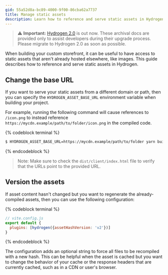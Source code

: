 ```yaml
---
gid: 55a52d8a-bc89-4000-9f00-86cba62a7737
title: Manage static assets
description: Learn how to reference and serve static assets in Hydrogen.
---
```


> ⚠️ **Important:** [Hydrogen 2.0](https://hydrogen.shopify.dev) is out now. These archival docs are provided only to assist developers during their upgrade process. Please migrate to Hydrogen 2.0 as soon as possible.

When building your custom storefront, it can be useful to have access to static assets that aren't already hosted elsewhere, like images. This guide describes how to reference and serve static assets in Hydrogen.

## Change the base URL

If you want to serve your static assets from a different domain or path, then you can specify the `HYDROGEN_ASSET_BASE_URL` environment variable when building your project.

For example, running the following command will cause references to `/icon.png` to instead reference `https://mycdn.example/path/to/folder/icon.png` in the compiled code.

{% codeblock terminal %}

```bash
$ HYDROGEN_ASSET_BASE_URL=https://mycdn.example/path/to/folder yarn build
```

{% endcodeblock %}

> Note:
> Make sure to check the `dist/client/index.html` file to verify that the URLs point to the provided URL.

## Version the assets

If asset content hasn't changed but you want to regenerate the already-compiled assets, then you can use the following configuration:

{% codeblock terminal %}

```js
// vite.config.js
export default {
  plugins: [hydrogen({assetHashVersion: 'v2'})]
}
```

{% endcodeblock %}

The configuration adds an optional string to force all files to be recompiled with a new hash. This can be helpful when the asset is cached but you want to change the behavior of your cache or the response headers that are currently cached, such as in a CDN or user's browser.
